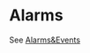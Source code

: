 # Alarms

See [Alarms&Events](../../Data%20Collection%20&%20Data%20Flow/Alarms%20&%20Events/Alarms&Events.md)